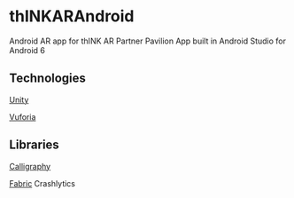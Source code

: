 # thINKARAndroid
Android AR app for thINK AR Partner Pavilion App built in Android Studio for Android 6

## Technologies

[Unity](https://madewith.unity.com/)

[Vuforia](https://www.vuforia.com/)

## Libraries

[Calligraphy](https://github.com/chrisjenx/Calligraphy)

[Fabric](https://fabric.io/home) Crashlytics


